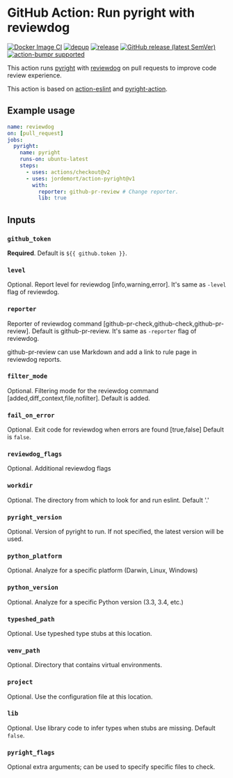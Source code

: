 # GitHub Action: Run pyright with reviewdog

[![Docker Image CI](https://github.com/jordemort/action-pyright/workflows/Docker%20Image%20CI/badge.svg)](https://github.com/jordemort/action-pyright/actions)
[![depup](https://github.com/jordemort/action-pyright/workflows/depup/badge.svg)](https://github.com/jordemort/action-pyright/actions?query=workflow%3Adepup)
[![release](https://github.com/jordemort/action-pyright/workflows/release/badge.svg)](https://github.com/jordemort/action-pyright/actions?query=workflow%3Arelease)
[![GitHub release (latest SemVer)](https://img.shields.io/github/v/release/jordemort/action-pyright?logo=github&sort=semver)](https://github.com/jordemort/action-pyright/releases)
[![action-bumpr supported](https://img.shields.io/badge/bumpr-supported-ff69b4?logo=github&link=https://github.com/haya14busa/action-bumpr)](https://github.com/haya14busa/action-bumpr)

This action runs [pyright](https://github.com/Microsoft/pyright) with
[reviewdog](https://github.com/reviewdog/reviewdog) on pull requests to improve
code review experience.

This action is based on [action-eslint](https://github.com/reviewdog/action-eslint) and [pyright-action](https://github.com/jakebailey/pyright-action).

## Example usage

```yml
name: reviewdog
on: [pull_request]
jobs:
  pyright:
    name: pyright
    runs-on: ubuntu-latest
    steps:
      - uses: actions/checkout@v2
      - uses: jordemort/action-pyright@v1
        with:
          reporter: github-pr-review # Change reporter.
          lib: true
```

## Inputs

### `github_token`

**Required**. Default is `${{ github.token }}`.

### `level`

Optional. Report level for reviewdog [info,warning,error].
It's same as `-level` flag of reviewdog.

### `reporter`

Reporter of reviewdog command [github-pr-check,github-check,github-pr-review].
Default is github-pr-review.
It's same as `-reporter` flag of reviewdog.

github-pr-review can use Markdown and add a link to rule page in reviewdog reports.

### `filter_mode`

Optional. Filtering mode for the reviewdog command [added,diff_context,file,nofilter].
Default is added.

### `fail_on_error`

Optional.  Exit code for reviewdog when errors are found [true,false]
Default is `false`.

### `reviewdog_flags`

Optional. Additional reviewdog flags

### `workdir`

Optional. The directory from which to look for and run eslint. Default '.'

### `pyright_version`

Optional. Version of pyright to run. If not specified, the latest version will be used.

### `python_platform`

Optional. Analyze for a specific platform (Darwin, Linux, Windows)

### `python_version`

Optional. Analyze for a specific Python version (3.3, 3.4, etc.)

### `typeshed_path`

Optional. Use typeshed type stubs at this location.

### `venv_path`

Optional. Directory that contains virtual environments.

### `project`

Optional. Use the configuration file at this location.
### `lib`

Optional. Use library code to infer types when stubs are missing. Default `false`.

### `pyright_flags`

Optional extra arguments; can be used to specify specific files to check.
